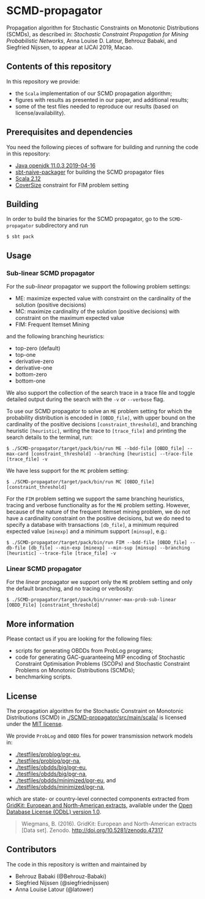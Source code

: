 # SCMD-propagator
Propagation algorithm for Stochastic Constraints on Monotonic Distributions (SCMDs), as described in: _Stochastic Constraint Propagation for Mining Probabilistic Networks_, Anna Louise D. Latour, Behrouz Babaki, and Siegfried Nijssen, to appear at IJCAI 2019, Macao.

## Contents of this repository
In this repository we provide:
- the `Scala` implementation of our SCMD propagation algorithm;
- figures with results as presented in our paper, and additional results;
- some of the test files needed to reproduce our results (based on license/availability).

## Prerequisites and dependencies
You need the following pieces of software for building and running the code in this repository:
- [Java openjdk 11.0.3 2019-04-16](https://wiki.openjdk.java.net/display/JDKUpdates/Archived+Releases)
- [sbt-naive-packager](https://github.com/sbt/sbt-native-packager) for building the SCMD propagator files
- [Scala 2.12](https://github.com/scala/scala/releases/tag/v2.12.4)
- [CoverSize](https://sites.uclouvain.be/cp4dm/fim/) constraint for FIM problem setting

## Building
In order to build the binaries for the SCMD propagator, go to the ``SCMD-propagator`` subdirectory and run
```
$ sbt pack
```

## Usage

### Sub-linear SCMD propagator
For the _sub-linear_ propagator we support the following problem settings:
- ME: maximize expected value with constraint on the cardinality of the solution (positive decisions)
- MC: maximize cardinality of the solution (positive decisions) with constraint on the maximum expected value
- FIM: Frequent Itemset Mining

and the following branching heuristics:
- top-zero (default)
- top-one
- derivative-zero
- derivative-one
- bottom-zero
- bottom-one

We also support the collection of the search trace in a trace file and toggle detailed output during the search with the `-v` or `--verbose` flag.

To use our SCMD propagator to solve an `ME` problem setting for which the probability distribution is encoded in `[OBDD_file]`, with upper bound on the cardinality of the positive decisions `[constraint_threshold]`, and branching heuristic `[heuristic]`, writing the trace to `[trace_file]` and printing the search details to the terminal, run:
```
$ ./SCMD-propagator/target/pack/bin/run ME --bdd-file [OBDD_file] --max-card [constraint_threshold] --branching [heuristic] --trace-file [trace_file] -v
```
We have less support for the `MC` problem setting: 
```
$ ./SCMD-propagator/target/pack/bin/run MC [OBDD_file] [constraint_threshold]
```
For the `FIM` problem setting we support the same branching heuristics, tracing and verbose functionality as for the `ME` problem setting. However, because of the nature of the frequent itemset mining problem, we do not have a cardinality constraint on the positive decisions, but we do need to specify a database with transactions `[db_file]`, a minimum required expected value `[minexp]` and a minimum support `[minsup]`, e.g.:
```
$ ./SCMD-propagator/target/pack/bin/run FIM --bdd-file [OBDD_file] --db-file [db_file] --min-exp [minexp] --min-sup [minsup] --branching [heuristic] --trace-file [trace_file] -v
```

### Linear SCMD propagator
For the _linear_ propagator we support only the `ME` problem setting and only the default branching, and no tracing or verbosity:
```
$ ./SCMD-propagator/target/pack/bin/runner-max-prob-sub-linear [OBDD_File] [constraint_threshold]
```

## More information
Please contact us if you are looking for the following files:
- scripts for generating OBDDs from ProbLog programs;
- code for generating GAC-guaranteeing MIP encoding of Stochastic Constraint Optimisation Problems (SCOPs) and Stochastic Constraint Problems on Monotonic Distributions (SCMDs);
- benchmarking scripts.

## License
The propagation algorithm for the Stochastic Constraint on Monotonic Distributions (SCMD) in [./SCMD-propagator/src/main/scala/](https://github.com/latower/SCMD/blob/master/SCMD-propagator/src/main/scala/) is licensed under the [MIT license](https://github.com/latower/SCMD/blob/master/LICENSE).

We provide `ProbLog` and `OBDD` files for power transmission network models in:
- [./testfiles/problog/pgr-eu](https://github.com/latower/SCMD/blob/master/testfiles/problog/pgr-eu),
- [./testfiles/problog/pgr-na](https://github.com/latower/SCMD/blob/master/testfiles/problog/pgr-na),
- [./testfiles/obdds/big/pgr-eu](https://github.com/latower/SCMD/blob/master/testfiles/obdds/big/pgr-eu),
- [./testfiles/obdds/big/pgr-na](https://github.com/latower/SCMD/blob/master/testfiles/obdds/big/pgr-na),
- [./testfiles/obdds/minimized/pgr-eu](https://github.com/latower/SCMD/blob/master/testfiles/obdds/minimized/pgr-eu), and
- [./testfiles/obdds/minimized/pgr-na](https://github.com/latower/SCMD/blob/master/testfiles/obdds/minimized/pgr-na),

which are state- or country-level connected components extracted from [GridKit: European and North-American extracts](https://zenodo.org/record/47317#.XT9FWlyZZhH), available under the [Open Database License (ODbL) version 1.0](https://github.com/latower/SCMD/blob/master/LICENSE_GridKit).
> Wiegmans, B. (2016). GridKit: European and North-American extracts [Data set]. Zenodo. http://doi.org/10.5281/zenodo.47317

## Contributors
The code in this repository is written and maintained by 
- Behrouz Babaki (@Behrouz-Babaki)
- Siegfried Nijssen (@siegfriednijssen)
- Anna Louise Latour (@latower)
